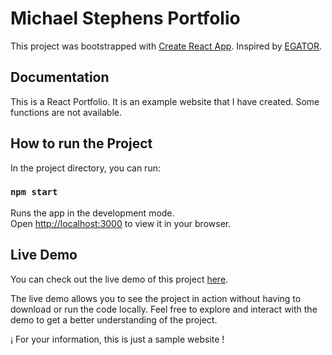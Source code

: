 # Michael Stephens Portfolio
This project was bootstrapped with [Create React App](https://github.com/facebook/create-react-app).
Inspired by [EGATOR](https://www.patreon.com/egator).

## Documentation
This is a React Portfolio.
It is an example website that I have created.
Some functions are not available.

## How to run the Project

In the project directory, you can run:

### `npm start`

Runs the app in the development mode.\
Open [http://localhost:3000](http://localhost:3000) to view it in your browser.


## Live Demo
You can check out the live demo of this project [here](https://nashhub1.github.io/react-portfolio/). 

The live demo allows you to see the project in action without having to download or run the code locally. Feel free to explore and interact with the demo to get a better understanding of the project.

¡ For your information, this is just a sample website !
